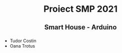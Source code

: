 
<h1 align="center"><b>Proiect SMP 2021</b></h1>

<h2 align="center">Smart House - Arduino </h2>


### 
 - Tudor Costin
 - Oana Trotus
